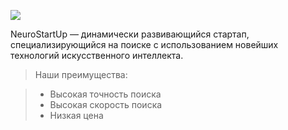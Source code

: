 ![](./logo.png)
>
 NeuroStartUp — динамически развивающийся стартап, специализирующийся на поиске с использованием новейших технологий искусственного интеллекта.

> Наши преимущества:

> * Высокая точность поиска
> * Высокая скорость поиска
> * Низкая цена